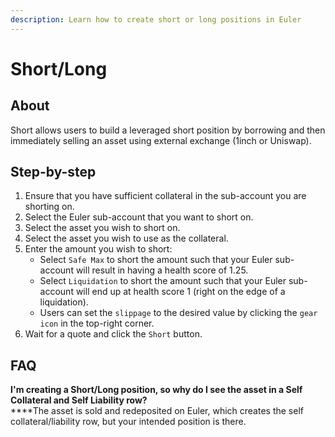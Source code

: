 ```yaml
---
description: Learn how to create short or long positions in Euler
---
```


# Short/Long

## About

Short allows users to build a leveraged short position by borrowing and then immediately selling an asset using external exchange (1inch or Uniswap).&#x20;

## Step-by-step

1. Ensure that you have sufficient collateral in the sub-account you are shorting on.
2. Select the Euler sub-account that you want to short on.
3. Select the asset you wish to short on.
4. Select the asset you wish to use as the collateral.
5. Enter the amount you wish to short:
   * Select `Safe Max` to short the amount such that your Euler sub-account will result in having a health score of 1.25.
   * Select `Liquidation` to short the amount such that your Euler sub-account will end up at health score 1 (right on the edge of a liquidation).
   * Users can set the `slippage` to the desired value by clicking the `gear icon` in the top-right corner.
6. Wait for a quote and click the `Short` button.

## FAQ

**I'm creating a Short/Long position, so why do I see the asset in a Self Collateral and Self Liability row?**\
****The asset is sold and redeposited on Euler, which creates the self collateral/liability row, but your intended position is there.
